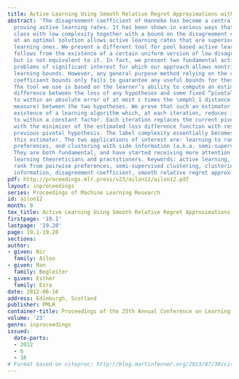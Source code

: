 ```yaml
---
title: Active Learning Using Smooth Relative Regret Approximations with Applications
abstract: 'The disagreement coefficient of Hanneke has become a central concept in
  proving active learning rates. It has been shown in various ways that a concept
  class with low complexity together with a bound on the disagreement coefficient
  at an optimal solution allows active learning rates that are superior to passive
  learning ones. We present a different tool for pool based active learning which
  follows from the existence of a certain uniform version of low disagreement coefficient,
  but is not equivalent to it. In fact, we present two fundamental active learning
  problems of significant interest for which our approach allows nontrivial active
  learning bounds. However, any general purpose method relying on the disagreement
  coefficient bounds only fails to guarantee any useful bounds for these problems.
  The tool we use is based on the learner’s ability to compute an estimator of the
  difference between the loss of any hypotheses and some fixed “pivotal” hypothesis
  to within an absolute error of at most ε times the \emphl_1 distance (the disagreement
  measure) between the two hypotheses. We prove that such an estimator implies the
  existence of a learning algorithm which, at each iteration, reduces its excess risk
  to within a constant factor. Each iteration replaces the current pivotal hypothesis
  with the minimizer of the estimated loss difference function with respect to the
  previous pivotal hypothesis. The label complexity essentially becomes that of computing
  this estimator. The two applications of interest are: learning to rank from pairwise
  preferences, and clustering with side information (a.k.a. semi-supervised clustering).
  They are both fundamental, and have started receiving more attention from active
  learning theoreticians and practitioners. Keywords: active learning, learning to
  rank from pairwise preferences, semi-supervised clustering, clustering with side
  information, disagreement coefficient, smooth relative regret approximation.'
pdf: http://proceedings.mlr.press/v23/ailon12/ailon12.pdf
layout: inproceedings
series: Proceedings of Machine Learning Research
id: ailon12
month: 0
tex_title: Active Learning Using Smooth Relative Regret Approximations with Applications
firstpage: '19.1'
lastpage: '19.20'
page: 19.1-19.20
sections: 
author:
- given: Nir
  family: Ailon
- given: Ron
  family: Begleiter
- given: Esther
  family: Ezra
date: 2012-06-16
address: Edinburgh, Scotland
publisher: PMLR
container-title: Proceedings of the 25th Annual Conference on Learning Theory
volume: '23'
genre: inproceedings
issued:
  date-parts:
  - 2012
  - 6
  - 16
# Format based on citeproc: http://blog.martinfenner.org/2013/07/30/citeproc-yaml-for-bibliographies/
---
```

